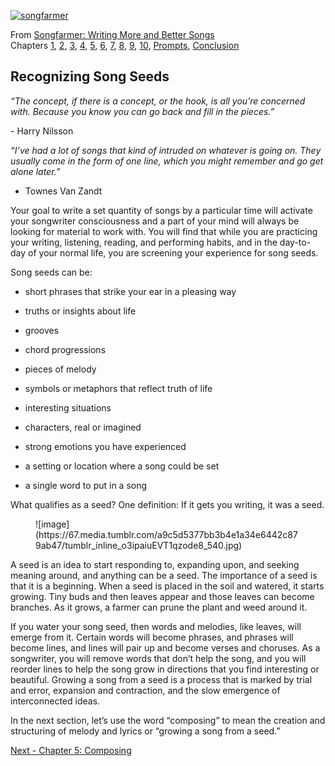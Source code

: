 [![songfarmer](https://66.media.tumblr.com/df375c2f5a0f3cbca123185b3ba93dba/tumblr_inline_o3j2897dZk1qzode8_540.jpg "songfarmer")](http://amazon.com/dp/0990420205/)

From [Songfarmer: Writing More and Better Songs](https://www.amazon.com/dp/0990420205/)  
Chapters [1](http://songfarmer.com/post/138033038871/songfarmer-chapter-one), [2](http://songfarmer.com/post/138092600736/chapter-two-set-a-goal), [3](http://songfarmer.com/post/138932056011/chapter-3-create-songwriting-habits), [4](http://songfarmer.com/post/140445572846/chapter-4-recognizing-song-seeds), [5](http://songfarmer.com/post/140449281976/chapter-5-composing), [6](http://songfarmer.com/post/140455489061/chapter-six-improving-flow), [7](http://songfarmer.com/post/140455690301/chapter-seven-improving-edit), [8](http://songfarmer.com/post/140455977371/chapter-eight-strengthening-habits), [9](http://songfarmer.com/post/140456145631/chapter-nine-stickiness), [10](http://songfarmer.com/post/140456197406/chapter-ten-collaboration), [Prompts](http://songfarmer.com/post/140456266021/prompts), [Conclusion](http://songfarmer.com/post/140456339966/conclusion)

## **Recognizing Song Seeds**

_“The concept, if there is a concept, or the hook, is all you’re concerned with. Because you know you can go back and fill in the pieces.”_

_-_ Harry Nilsson

_“I’ve had a lot of songs that kind of intruded on whatever is going on. They usually come in the form of one line, which you might remember and go get alone later.”_

- Townes Van Zandt

Your goal to write a set quantity of songs by a particular time will activate your songwriter consciousness and a part of your mind will always be looking for material to work with. You will find that while you are practicing your writing, listening, reading, and performing habits, and in the day-to-day of your normal life, you are screening your experience for song seeds.

Song seeds can be:

*   short phrases that strike your ear in a pleasing way  

*   truths or insights about life  

*   grooves  

*   chord progressions  

*   pieces of melody  

*   symbols or metaphors that reflect truth of life  

*   interesting situations  

*   characters, real or imagined  

*   strong emotions you have experienced  

*   a setting or location where a song could be set  

*   a single word to put in a song  

What qualifies as a seed? One definition: If it gets you writing, it was a seed.

<figure data-orig-width="700" data-orig-height="869" class="tmblr-full">![image](https://67.media.tumblr.com/a9c5d5377bb3b4e1a34e6442c879ab47/tumblr_inline_o3ipaiuEVT1qzode8_540.jpg)</figure>

A seed is an idea to start responding to, expanding upon, and seeking meaning around, and anything can be a seed. The importance of a seed is that it is a beginning. When a seed is placed in the soil and watered, it starts growing. Tiny buds and then leaves appear and those leaves can become branches. As it grows, a farmer can prune the plant and weed around it.

If you water your song seed, then words and melodies, like leaves, will emerge from it. Certain words will become phrases, and phrases will become lines, and lines will pair up and become verses and choruses. As a songwriter, you will remove words that don’t help the song, and you will reorder lines to help the song grow in directions that you find interesting or beautiful. Growing a song from a seed is a process that is marked by trial and error, expansion and contraction, and the slow emergence of interconnected ideas.

In the next section, let’s use the word “composing” to mean the creation and structuring of melody and lyrics or “growing a song from a seed.”

[Next - Chapter 5: Composing](http://songfarmer.com/post/140449281976/chapter-5-composing)